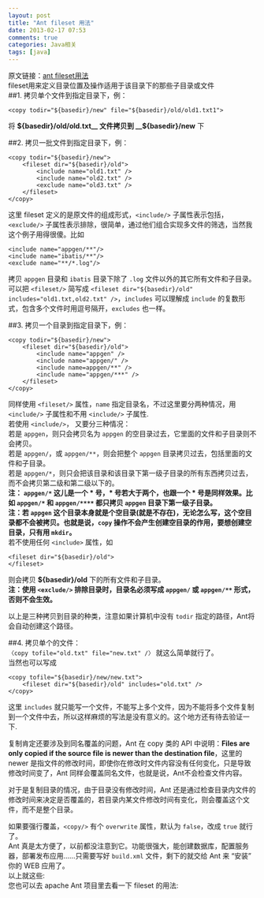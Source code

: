 ```yaml
---  
layout: post  
title: "Ant fileset 用法"  
date: 2013-02-17 07:53  
comments: true  
categories: Java相关  
tags: [java]  
---  
```

原文链接：[ant fileset用法](http://blog.csdn.net/ajaxbloger/article/details/2303841)    
fileset用来定义目录位置及操作适用于该目录下的那些子目录或文件<!-- more -->  
##1. 拷贝单个文件到指定目录下，例：  
```  
<copy todir="${basedir}/new" file="${basedir}/old/old1.txt1">   
```  
将 __${basedir}/old/old.txt__ 文件拷贝到 __${basedir}/new__ 下  
  
##2. 拷贝一批文件到指定目录下，例：  
```  
<copy todir="${basedir}/new">  
    <fileset dir="${basedir}/old">  
        <include name="old1.txt" />  
        <include name="old2.txt" />  
        <exclude name="old3.txt" />  
    </fileset>  
</copy>  
```  
这里 fileset 定义的是原文件的组成形式，`<include/>` 子属性表示包括，`<exclude/>` 子属性表示排除，很简单，通过他们组合实现多文件的筛选，当然我这个例子用得很傻。比如  
```  
<include name="appgen/**"/>  
<include name="ibatis/**"/>  
<exclude name="**/*.log"/>  
```  
拷贝 `appgen` 目录和 `ibatis` 目录下除了 `.log` 文件以外的其它所有文件和子目录。  
可以把 `<fileset/>` 简写成 `<fileset dir="${basedir}/old" includes="old1.txt,old2.txt" />`，`includes` 可以理解成 `include` 的复数形式，包含多个文件时用逗号隔开，`excludes` 也一样。  
  
##3. 拷贝一个目录到指定目录下，例：  
```  
<copy todir="${basedir}/new">  
    <fileset dir="${basedir}/old">  
        <include name="appgen" />  
        <include name="appgen/" />  
        <include name=appgen/**" />  
        <include name="appgen/***" />  
    </fileset>  
</copy>  
```  
同样使用 `<fileset/>` 属性，`name` 指定目录名，不过这里要分两种情况，用 `<include/>` 子属性和不用 `<include/>` 子属性.  
若使用 `<include/>`， 又要分三种情况：  
若是 `appgen`，则只会拷贝名为 `appgen` 的空目录过去，它里面的文件和子目录则不会拷贝。  
若是 `appgen/`，或 `appgen/**`，则会把整个 `appgen` 目录拷贝过去，包括里面的文件和子目录。  
若是 `appgen/*`，则只会把该目录和该目录下第一级子目录的所有东西拷贝过去，而不会拷贝第二级和第二级以下的。  
__注： `appgen/*` 这儿是一个 * 号，* 号若大于两个，也跟一个 * 号是同样效果。比如 `appgen/*` 和 `appgen/****` 都只拷贝 `appgen` 目录下第一级子目录。__  
__注：若 `appgen` 这个目录本身就是个空目录(就是不存在)，无论怎么写，这个空目录都不会被拷贝。也就是说，`copy` 操作不会产生创建空目录的作用，要想创建空目录，只有用 `mkdir`。__  
若不使用任何 `<include>` 属性，如  
```  
<fileset dir="${basedir}/old">  
</fileset>  
```  
则会拷贝 __${basedir}/old__ 下的所有文件和子目录。  
__注：使用 `<exclude/>` 排除目录时，目录名必须写成 `appgen/` 或 `appgen/**` 形式，否则不会生效。__  
  
以上是三种拷贝到目录的种类，注意如果计算机中没有 `todir` 指定的路径，Ant将会自动创建这个路径。  
  
##4. 拷贝单个的文件：   
`〈copy tofile="old.txt" file="new.txt" /〉` 就这么简单就行了。  
当然也可以写成  
```
<copy tofile="${basedir}/new/new.txt">  
    <fileset dir="${basedir}/old" includes="old.txt" />  
</copy>  
```
这里 `includes` 就只能写一个文件，不能写上多个文件，因为不能将多个文件复制到一个文件中去，所以这样麻烦的写法是没有意义的。这个地方还有待去验证一下.  
  
复制肯定还要涉及到同名覆盖的问题，Ant 在 copy 类的 API 中说明：__Files are only copied if the source file is newer than the destination file__，这里的 newer 是指文件的修改时间，即使你在修改时文件内容没有任何变化，只是导致修改时间变了，Ant 同样会覆盖同名文件，也就是说，Ant不会检查文件内容。  
  
对于是复制目录的情况，由于目录没有修改时间，Ant 还是通过检查目录内文件的修改时间来决定是否覆盖的，若目录内某文件修改时间有变化，则会覆盖这个文件，而不是整个目录。  
  
如果要强行覆盖，`<copy/>` 有个 `overwrite` 属性，默认为 `false`，改成 `true` 就行了。  
Ant 真是太方便了，以前都没注意到它。功能很强大，能创建数据库，配置服务器，部署发布应用……只需要写好 `build.xml` 文件，剩下的就交给 Ant 来 “安装” 你的 WEB 应用了。  
以上就这些:  
您也可以去 apache Ant 项目里去看一下 fileset 的用法:  
